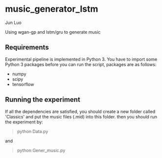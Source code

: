 # music_generator_lstm
Jun Luo

Using wgan-gp and lstm/gru to generate music

## Requirements
Experimental pipeline is implemented in Python 3.
You have to import some Python 3 packages before you can run the script, packages are as follows:
* numpy
* scipy
* tensorflow

## Running the experiment
If all the dependencies are satisfied, you should create a new folder called 'Classics' and put the music files (.mid) into this folder.
then you should run the experiment by:
> python Data.py
>
and
> python Gener_music.py
>
